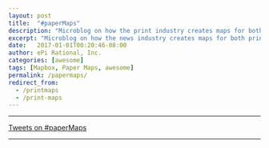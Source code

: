 ```yaml
---
layout: post
title:  "#paperMaps"
description: "Microblog on how the print industry creates maps for both print and online."
excerpt: "Microblog on how the news industry creates maps for both print and online."
date:   2017-01-01T00:20:46-08:00
author: ePi Rational, Inc.
categories: [awesome]
tags: [Mapbox, Paper Maps, awesome]
permalink: /papermaps/
redirect_from:
  - /printmaps
  - /print-maps
---
```


-----

<a class="twitter-timeline" href="https://twitter.com/search?q=%40RobChohan%20%23paperMaps" data-widget-id="840317657337405440">Tweets on #paperMaps</a> <script>!function(d,s,id){var js,fjs=d.getElementsByTagName(s)[0],p=/^http:/.test(d.location)?'http':'https';if(!d.getElementById(id)){js=d.createElement(s);js.id=id;js.src=p+"://platform.twitter.com/widgets.js";fjs.parentNode.insertBefore(js,fjs);}}(document,"script","twitter-wjs");</script>

-----
